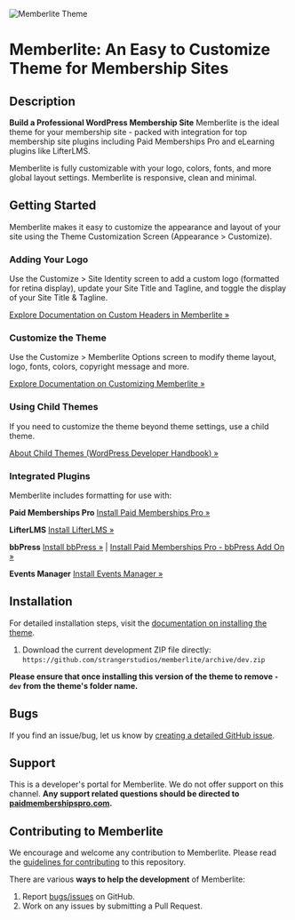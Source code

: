 ![Memberlite Theme](https://github.com/strangerstudios/memberlite/blob/dev/assets/images/memberlite-banner.jpg)

# Memberlite: An Easy to Customize Theme for Membership Sites

## Description

**Build a Professional WordPress Membership Site**
Memberlite is the ideal theme for your membership site - packed with integration for top membership site plugins including Paid Memberships Pro and eLearning plugins like LifterLMS.

Memberlite is fully customizable with your logo, colors, fonts, and more global layout settings. Memberlite is responsive, clean and minimal.

## Getting Started

Memberlite makes it easy to customize the appearance and layout of your site using the Theme Customization Screen (Appearance > Customize).

### Adding Your Logo
Use the Customize > Site Identity screen to add a custom logo (formatted for retina display), update your Site Title and Tagline, and toggle the display of your Site Title & Tagline.

[Explore Documentation on Custom Headers in Memberlite »](https://www.paidmembershipspro.com/documentation/memberlite/site-branding/)

### Customize the Theme
Use the Customize > Memberlite Options screen to modify theme layout, logo, fonts, colors, copyright message and more.

[Explore Documentation on Customizing Memberlite »](https://www.paidmembershipspro.com/documentation/memberlite/customize/)

### Using Child Themes
If you need to customize the theme beyond theme settings, use a child theme.

[About Child Themes (WordPress Developer Handbook) »](https://developer.wordpress.org/themes/advanced-topics/child-themes/)

### Integrated Plugins
Memberlite includes formatting for use with:

**Paid Memberships Pro**
[Install Paid Memberships Pro »](http://www.paidmembershipspro.com/documentation/download/)

**LifterLMS**
[Install LifterLMS »](https://wordpress.org/plugins/lifterlms/)

**bbPress**
[Install bbPress »](https://wordpress.org/plugins/bbpress/) | [Install Paid Memberships Pro - bbPress Add On »](https://www.paidmembershipspro.com/add-ons/pmpro-bbpress/)

**Events Manager**
[Install Events Manager »](https://wordpress.org/plugins/events-manager/)

## Installation ##
For detailed installation steps, visit the [documentation on installing the theme](https://www.paidmembershipspro.com/documentation/memberlite/).

1. Download the current development ZIP file directly: `https://github.com/strangerstudios/memberlite/archive/dev.zip`

**Please ensure that once installing this version of the theme to remove `-dev` from the theme's folder name.**

## Bugs ##
If you find an issue/bug, let us know by [creating a detailed GitHub issue](https://github.com/strangerstudios/memberlite/issues/new/choose).

## Support ##
This is a developer's portal for Memberlite. We do not offer support on this channel. **Any support related questions should be directed to [paidmembershipspro.com](https://www.paidmembershipspro.com/contact/).**

## Contributing to Memberlite ##
We encourage and welcome any contribution to Memberlite. Please read the [guidelines for contributing](https://github.com/strangerstudios/memberlite/blob/dev/.github/CONTRIBUTING.md) to this repository.

There are various **ways to help the development** of Memberlite:

1. Report [bugs/issues](https://github.com/strangerstudios/memberlite/issues/new/choose) on GitHub.
2. Work on any issues by submitting a Pull Request.
